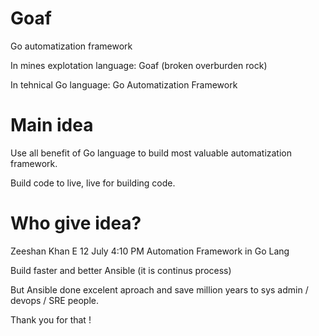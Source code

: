 # Goaf
Go automatization framework

In mines explotation language: Goaf (broken overburden rock)

In tehnical Go language: Go Automatization Framework 

# Main idea

Use all benefit of Go language to build most valuable automatization framework. 

Build code to live, live for building code. 

# Who give idea?
Zeeshan Khan E 12 July 4:10 PM Automation Framework in Go Lang

Build faster and better Ansible (it is continus process)

But Ansible done excelent aproach and save million years to sys admin / devops / SRE people. 

Thank you for that ! 

 


